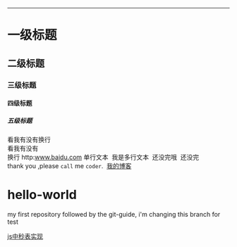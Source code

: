 


--------
# 一级标题
## 二级标题
### 三级标题
#### 四级标题
##### 五级标题
看我有没有换行<br>
看我有没有<br>换行
http:www.baidu.com
  单行文本
  我是多行文本
  还没完哦
  还没完
  <br>
  thank you ,please `call` me `coder`.
  [我的博客](http://www.cnblogs.com/gucan/ "悬停显示")
# hello-world
my first repository
followed by the git-guide, i'm changing this branch for test



<a href="">js中秒表实现</a>
